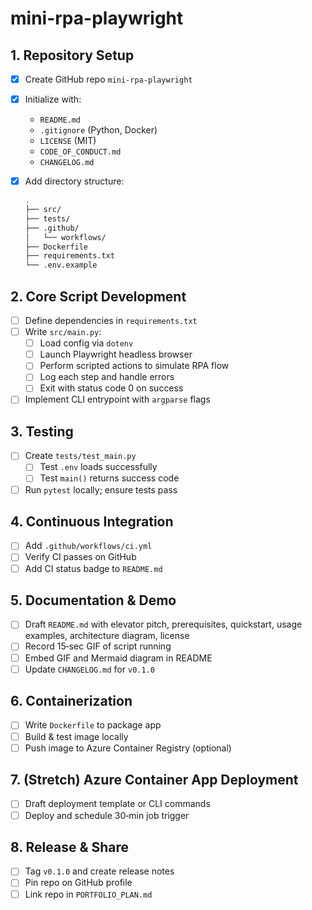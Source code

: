 # mini-rpa-playwright

## 1. Repository Setup

- [x] Create GitHub repo `mini-rpa-playwright`
- [x] Initialize with:
  - `README.md`
  - `.gitignore` (Python, Docker)
  - `LICENSE` (MIT)
  - `CODE_OF_CONDUCT.md`
  - `CHANGELOG.md`
- [x] Add directory structure:

  ```bash
  .
  ├── src/
  ├── tests/
  ├── .github/
  │   └── workflows/
  ├── Dockerfile
  ├── requirements.txt
  └── .env.example
  ```

## 2. Core Script Development

- [ ] Define dependencies in `requirements.txt`
- [ ] Write `src/main.py`:
  - [ ] Load config via `dotenv`
  - [ ] Launch Playwright headless browser
  - [ ] Perform scripted actions to simulate RPA flow
  - [ ] Log each step and handle errors
  - [ ] Exit with status code 0 on success
- [ ] Implement CLI entrypoint with `argparse` flags

## 3. Testing

- [ ] Create `tests/test_main.py`
  - [ ] Test `.env` loads successfully
  - [ ] Test `main()` returns success code
- [ ] Run `pytest` locally; ensure tests pass

## 4. Continuous Integration

- [ ] Add `.github/workflows/ci.yml`
- [ ] Verify CI passes on GitHub
- [ ] Add CI status badge to `README.md`

## 5. Documentation & Demo

- [ ] Draft `README.md` with elevator pitch, prerequisites, quickstart, usage examples, architecture diagram, license
- [ ] Record 15‑sec GIF of script running
- [ ] Embed GIF and Mermaid diagram in README
- [ ] Update `CHANGELOG.md` for `v0.1.0`

## 6. Containerization

- [ ] Write `Dockerfile` to package app
- [ ] Build & test image locally
- [ ] Push image to Azure Container Registry (optional)

## 7. (Stretch) Azure Container App Deployment

- [ ] Draft deployment template or CLI commands
- [ ] Deploy and schedule 30‑min job trigger

## 8. Release & Share

- [ ] Tag `v0.1.0` and create release notes
- [ ] Pin repo on GitHub profile
- [ ] Link repo in `PORTFOLIO_PLAN.md`